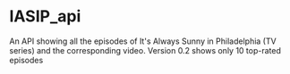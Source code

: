 # IASIP_api
An API showing all the episodes of It's Always Sunny in Philadelphia (TV series) and the corresponding video.
Version 0.2 shows only 10 top-rated episodes
